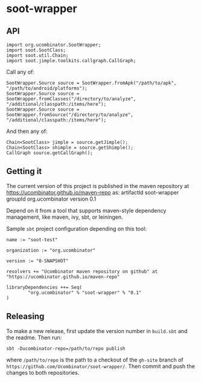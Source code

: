 # soot-wrapper

## API

```
import org.ucombinator.SootWrapper;
import soot.SootClass;
import soot.util.Chain;
import soot.jimple.toolkits.callgraph.CallGraph;
```

Call any of:

```
SootWrapper.Source source = SootWrapper.fromApk("/path/to/apk", "/path/to/android/platforms");
SootWrapper.Source source = SootWrapper.fromClasses("/directory/to/analyze", "/additional/classpath:/items/here");
SootWrapper.Source source = SootWrapper.fromSource("/directory/to/analyze", "/additional/classpath:/items/here");
```

And then any of:

```
Chain<SootClass> jimple = source.getJimple();
Chain<SootClass> shimple = source.getShimple();
CallGraph source.getCallGraph();
```

## Getting it

The current version of this project is published in the maven repository at https://ucombinator.github.io/maven-repo as:
artifactId soot-wrapper
groupId org.ucombinator
version 0.1

Depend on it from a tool that supports maven-style dependency management, like maven, ivy, sbt, or leiningen.

Sample `sbt` project configuration depending on this tool:

```
name := "soot-test"

organization := "org.ucombinator"

version := "0-SNAPSHOT"

resolvers += "Ucombinator maven repository on github" at "https://ucombinator.github.io/maven-repo"

libraryDependencies ++= Seq(
        "org.ucombinator" % "soot-wrapper" % "0.1"
)
```

## Releasing

To make a new release, first update the version number in `build.sbt` and the readme. Then run:

```
sbt -Ducombinator-repo=/path/to/repo publish
```

where `/path/to/repo` is the path to a checkout of the `gh-site` branch of `https://github.com/Ucombinator/soot-wrapper/`. Then commit and push the changes to both repositories.
